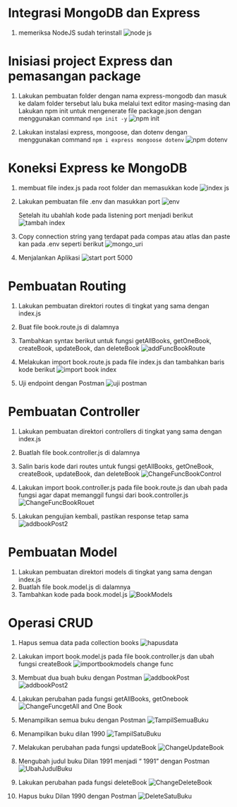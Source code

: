 # Integrasi MongoDB dan Express

1. memeriksa NodeJS sudah terinstall
   ![node js](https://github.com/FarhanHaf/PEMIN/assets/103462399/0dcea7e5-3fa9-4b76-ba2e-be153b223583)

# Inisiasi project Express dan pemasangan package
1. Lakukan pembuatan folder dengan nama express-mongodb dan masuk ke dalam folder tersebut lalu buka melalui text editor masing-masing
   dan Lakukan npm init untuk mengenerate file package.json dengan menggunakan command `npm init -y`
   ![npm init](https://github.com/FarhanHaf/PEMIN/assets/103462399/a77684f2-abf3-4953-b754-9a9c79423aa1)

2. Lakukan instalasi express, mongoose, dan dotenv dengan menggunakan command `npm i express mongoose dotenv`
   ![npm dotenv](https://github.com/FarhanHaf/PEMIN/assets/103462399/b48a353c-ddba-4f9e-b833-5bcf70857368)

# Koneksi Express ke MongoDB

1. membuat file index.js pada root folder dan memasukkan kode
   ![index js](https://github.com/FarhanHaf/PEMIN/assets/103462399/d1af7ef1-2ff5-48e9-917d-e49d2dfd8050)

2. Lakukan pembuatan file .env dan masukkan port
![env](https://github.com/FarhanHaf/PEMIN/assets/103462399/2e6ef18b-3fa0-44fe-8b1f-de18cda7a47c)

    Setelah itu ubahlah kode pada listening port menjadi berikut
   ![tambah index](https://github.com/FarhanHaf/PEMIN/assets/103462399/bee0d747-7f3e-4e3a-beb1-870d4488cb86)

3. Copy connection string yang terdapat pada compas atau atlas dan paste kan pada .env seperti berikut
   ![mongo_uri](https://github.com/FarhanHaf/PEMIN/assets/103462399/25828ee3-8f48-435b-9297-392220d9c021)

4. Menjalankan Aplikasi
   ![start port 5000](https://github.com/FarhanHaf/PEMIN/assets/103462399/7e1489f2-108f-453a-b5f9-3deee92e33f6)

# Pembuatan Routing
1. Lakukan pembuatan direktori routes di tingkat yang sama dengan index.js
   
2. Buat file book.route.js di dalamnya
   
3. Tambahkan syntax berikut untuk fungsi getAllBooks, getOneBook, createBook, updateBook, dan
   deleteBook
   ![addFuncBookRoute](https://github.com/FarhanHaf/PEMIN/assets/103462399/cdd83f02-8a16-46b4-9734-b6699b69d91e)

5. Melakukan import book.route.js pada file index.js dan tambahkan baris kode berikut
   ![import book index](https://github.com/FarhanHaf/PEMIN/assets/103462399/31bfc063-49fe-41e1-8737-44d1933f486c)

6. Uji endpoint dengan Postman
   ![uji postman](https://github.com/FarhanHaf/PEMIN/assets/103462399/7e7776b0-c32e-4b39-8d81-cd2238bc8d7e)

# Pembuatan Controller
1. Lakukan pembuatan direktori controllers di tingkat yang sama dengan index.js
2. Buatlah file book.controller.js di dalamnya
3. Salin baris kode dari routes untuk fungsi getAllBooks, getOneBook, createBook, updateBook, dan
   deleteBook
   ![ChangeFuncBookControl](https://github.com/FarhanHaf/PEMIN/assets/103462399/3a77c3de-f61c-417c-8550-a58d4a9525dc)

5. Lakukan import book.controller.js pada file book.route.js dan ubah pada fungsi agar dapat memanggil fungsi dari book.controller.js
   ![ChangeFuncBookRouet](https://github.com/FarhanHaf/PEMIN/assets/103462399/70833573-7870-4f3a-a84a-59fd5096c244)

6. Lakukan pengujian kembali, pastikan response tetap sama
   ![addbookPost2](https://github.com/FarhanHaf/PEMIN/assets/103462399/a9a7f689-7ecd-41cb-95fd-2d01614124f3)

# Pembuatan Model
1. Lakukan pembuatan direktori models di tingkat yang sama dengan index.js
2. Buatlah file book.model.js di dalamnya
3. Tambahkan kode pada book.model.js
   ![BookModels](https://github.com/FarhanHaf/PEMIN/assets/103462399/a1c7748f-b582-4661-afc7-73dd2602bf67)

# Operasi CRUD
1. Hapus semua data pada collection books
![hapusdata](https://github.com/FarhanHaf/PEMIN/assets/103462399/760c85f1-ad59-4c09-af57-c66b5ccf81ee)

2. Lakukan import book.model.js pada file book.controller.js dan ubah fungsi createBook
   ![importbookmodels change func](https://github.com/FarhanHaf/PEMIN/assets/103462399/2d1db51e-5e53-457f-b7a3-a64f05916ca9)

3. Membuat dua buah buku dengan Postman
   ![addbookPost](https://github.com/FarhanHaf/PEMIN/assets/103462399/ec20c719-047d-45a7-b4c4-d3af8838c783)
   ![addbookPost2](https://github.com/FarhanHaf/PEMIN/assets/103462399/0eb06be7-dd17-4393-8196-9a7064aefe9c)

4. Lakukan perubahan pada fungsi getAllBooks, getOnebook
   ![ChangeFuncgetAll and One Book](https://github.com/FarhanHaf/PEMIN/assets/103462399/a92a8de4-b84e-4f91-a2db-7a71b3303a22)

5. Menampilkan semua buku dengan Postman
   ![TampilSemuaBuku](https://github.com/FarhanHaf/PEMIN/assets/103462399/de0562a5-7091-48ae-9337-a1218982661e)

6. Menampilkan buku dilan 1990
   ![TampilSatuBuku](https://github.com/FarhanHaf/PEMIN/assets/103462399/12ce8558-aafa-44b8-b3af-cd521b32eb0a)

7. Melakukan perubahan pada fungsi updateBook
   ![ChangeUpdateBook](https://github.com/FarhanHaf/PEMIN/assets/103462399/5469aeb0-3e65-4ef4-854b-95ad6c236c61)

9. Mengubah judul buku Dilan 1991 menjadi “<NAMA PANGGILAN> 1991” dengan Postman
   ![UbahJudulBuku](https://github.com/FarhanHaf/PEMIN/assets/103462399/6b9e3cb1-9856-4ecd-8d56-295a2bab0bd0)
 
11. Lakukan perubahan pada fungsi deleteBook
    ![ChangeDeleteBook](https://github.com/FarhanHaf/PEMIN/assets/103462399/5025c287-28f1-4930-8114-0f8eb24e2783)

13. Hapus buku Dilan 1990 dengan Postman
    ![DeleteSatuBuku](https://github.com/FarhanHaf/PEMIN/assets/103462399/4bbe349f-47b0-4ad1-a055-f112790fffc2)








